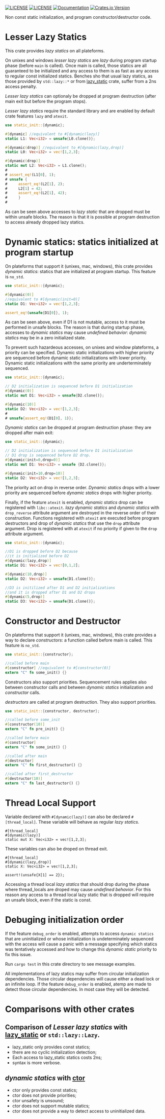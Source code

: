 [![LICENSE](https://img.shields.io/badge/license-MIT-blue.svg)](LICENSE-MIT)
[![LICENSE](https://img.shields.io/badge/license-apache-blue.svg)](LICENSE-APACHE)
[![Documentation](https://docs.rs/static_init/badge.svg)](https://docs.rs/static_init)
[![Crates.io Version](https://img.shields.io/crates/v/static_init.svg)](https://crates.io/crates/static_init)


Non const static initialization, and program constructor/destructor code.

# Lesser Lazy Statics

This crate provides *lazy statics* on all plateforms.

On unixes and windows *lesser lazy statics* are *lazy* during program startup phase
(before `main` is called). Once main is called, those statics are all guaranteed to be
initialized and any access to them is as fast as any access to regular const initialized
statics. Benches sho that usual lazy statics, as those provided by `std::lazy::*` or from
[lazy_static][1] crate, suffer from a 2ns access penalty.

*Lesser lazy statics* can optionaly be dropped at program destruction
(after main exit but before the program stops).

*Lesser lazy statics* require the standard library and are enabled by default
crate features `lazy` and `atexit`.
```rust
use static_init::{dynamic};

#[dynamic] //equivalent to #[dynamic(lazy)]
static L1: Vec<i32> = unsafe{L0.clone()};

#[dynamic(drop)] //equivalent to #[dynamic(lazy,drop)]
static L0: Vec<i32> = vec![1,2,3];

#[dynamic(drop)]
static mut L2: Vec<i32> = L1.clone();
#
# assert_eq!(L1[0], 1);
# unsafe {
#     assert_eq!(L2[1], 2);
#     L2[1] = 42;
#     assert_eq!(L2[1], 42);
#     }
#     
```
As can be seen above accesses to *lazy static* that are dropped must be within unsafe
blocks. The reason is that it is possible at program destruction to access already dropped
lazy statics.

# Dynamic statics: statics initialized at program startup

On plateforms that support it (unixes, mac, windows), this crate provides *dynamic statics*: statics that are
initialized at program startup. This feature is `no_std`.

```rust
use static_init::{dynamic};

#[dynamic(0)]
//equivalent to #[dynamic(init=0)]
static D1: Vec<i32> = vec![1,2,3];

assert_eq!(unsafe{D1[0]}, 1);
```
As can be seen above, even if D1 is not mutable, access to it must be performed in unsafe
blocks. The reason is that during startup phase, accesses to *dynamic statics* may cause
*undefined behavior*: *dynamic statics* may be in a zero initialized state.

To prevent such hazardeous accesses, on unixes and window plateforms, a priority can be
specified. Dynamic static initializations with higher priority are sequenced before dynamic
static initializations with lower priority. Dynamic static initializations with the same
priority are underterminately sequenced.

```rust
use static_init::{dynamic};

// D2 initialization is sequenced before D1 initialization
#[dynamic(0)]
static mut D1: Vec<i32> = unsafe{D2.clone()};

#[dynamic(10)]
static D2: Vec<i32> = vec![1,2,3];
#
# unsafe{assert_eq!(D1[0], 1)};
```

*Dynamic statics* can be dropped at program destruction phase: they are dropped after main
exit:

```rust
use static_init::{dynamic};

// D2 initialization is sequenced before D1 initialization
// D1 drop is sequenced before D2 drop.
#[dynamic(init=0,drop=0)]
static mut D1: Vec<i32> = unsafe {D2.clone()};

#[dynamic(init=10,drop=10)]
static D2: Vec<i32> = vec![1,2,3];
```
The priority act on drop in reverse order. *Dynamic statics* drops with a lower priority are
sequenced before *dynamic statics* drops with higher priority.

Finally, if the feature `atexit` is enabled, *dynamic statics* drop can be registered with
`libc::atexit`. *lazy dynamic statics* and *dynamic statics* with `drop_reverse` attribute
argument are destroyed in the reverse order of their construction. Functions registered with
`atexit` are executed before program destructors and drop of *dynamic statics* that use the
`drop` attribute argument. Drop is registered with at `atexit` if no priority if given to the
`drop` attribute argument.

```rust
use static_init::{dynamic};

//D1 is dropped before D2 because
//it is initialized before D2
#[dynamic(lazy,drop)]
static D1: Vec<i32> = vec![0,1,2];

#[dynamic(10,drop)]
static D2: Vec<i32> = unsafe{D1.clone()};

//D3 is initilized after D1 and D2 initializations
//and it is dropped after D1 and D2 drops
#[dynamic(5,drop)]
static D3: Vec<i32> = unsafe{D1.clone()};
```

# Constructor and Destructor

On plateforms that support it (unixes, mac, windows), this crate provides a way to declare
*constructors*: a function called before main is called. This feature is `no_std`.

```rust
use static_init::{constructor};

//called before main
#[constructor] //equivalent to #[constructor(0)]
extern "C" fn some_init() {}
```

Constructors also support priorities. Sequencement rules applies also between constructor calls and
between *dynamic statics* initialization and *constructor* calls.

*destructors* are called at program destruction. They also support priorities.

```rust
use static_init::{constructor, destructor};

//called before some_init
#[constructor(10)]
extern "C" fn pre_init() {}

//called before main
#[constructor]
extern "C" fn some_init() {}

//called after main
#[destructor]
extern "C" fn first_destructor() {}

//called after first_destructor
#[destructor(10)]
extern "C" fn last_destructor() {}
```

# Thread Local Support

Variable declared with `#[dynamic(lazy)]` can also be declared `#[thread_local]`. These
variable will behave as regular *lazy statics*.
```ignore
#[thread_local]
#[dynamic(lazy)]
static mut X: Vec<i32> = vec![1,2,3];
```
These variables can also be droped on thread exit.
```ignore
#[thread_local]
#[dynamic(lazy,drop)]
static X: Vec<i32> = vec![1,2,3];

assert!(unsafe{X[1] == 2});
```

Accessing a thread local *lazy statics* that should drop during the phase where thread_locals are
droped may cause *undefined behavior*. For this reason any access to a thread local lazy static
that is dropped will require an unsafe block, even if the static is const.

# Debuging initialization order

If the feature `debug_order` is enabled, attempts to access `dynamic statics` that are
uninitialized or whose initialization is undeterminately sequenced with the access will cause
a panic with a message specifying which statics was tentatively accessed and how to change this
*dynamic static* priority to fix this issue.

Run `cargo test` in this crate directory to see message examples.

All implementations of lazy statics may suffer from circular initialization dependencies. Those
circular dependencies will cause either a dead lock or an infinite loop. If the feature `debug_order` is
enabled, atemp are made to detect those circular dependencies. In most case they will be detected.



# Comparisons with other crates

## Comparison of *Lesser lazy statics* with [lazy_static][1] or `std::lazy::Lazy`.
 - lazy_static only provides const statics;
 - there are no cyclic initialization detection;
 - Each access to lazy_static statics costs 2ns;
 - syntax is more verbose.

## *dynamic statics* with [ctor][2]
 - ctor only provides const statics;
 - ctor does not provide priorities;
 - ctor unsafety is unsound;
 - ctor does not support mutable statics;
 - ctor does not provide a way to detect access to uninitialized data.

[1]: https://crates.io/crates/lazy_static
[2]: https://crates.io/crates/ctor
